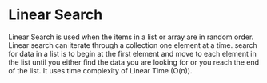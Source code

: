 # Linear Search

Linear Search is used when the items in a list or array are in random order. Linear search can iterate through a collection one element at a time. search for data in a list is to begin at the first element and move to each element in the list until you either find the data you are looking for or you reach the end of the list. It uses time complexity of Linear Time (O(n)).
